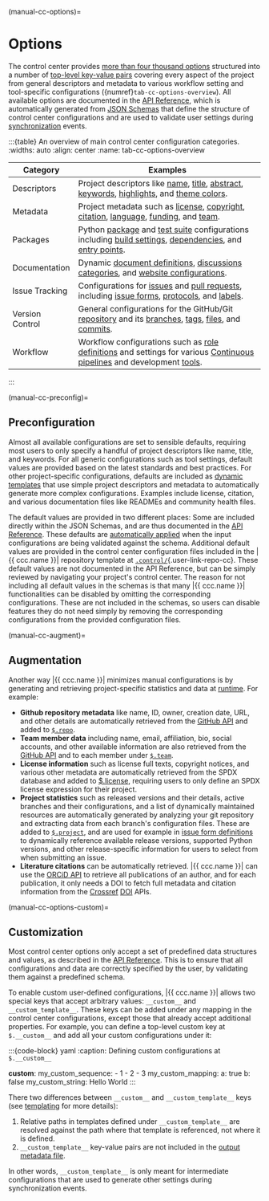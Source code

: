(manual-cc-options)=
# Options

The control center provides
[more than four thousand options](#https-controlman-repodynamics-com-schema-metadata-index)
structured into a number of
[top-level key-value pairs](#https-controlman-repodynamics-com-schema-metadata-properties)
covering every aspect of the project
from general descriptors and metadata
to various workflow setting and tool-specific configurations
({numref}`tab-cc-options-overview`).
All available options are documented in the
[API Reference](#https-controlman-repodynamics-com-schema-metadata),
which is automatically generated from [JSON Schemas](https://json-schema.org/understanding-json-schema)
that define the structure of control center configurations
and are used to validate user settings during [synchronization](#manual-cc-sync) events.


:::{table} An overview of main control center configuration categories. 
:widths: auto
:align: center
:name: tab-cc-options-overview

| Category        | Examples                                                                                                                                                                                   |
|-----------------|--------------------------------------------------------------------------------------------------------------------------------------------------------------------------------------------|
| Descriptors     | Project descriptors like [name](#ccc-name), [title](#ccc-title), [abstract](#ccc-abstract), [keywords](#ccc-keywords), [highlights](#ccc-highlights), and [theme colors](#ccc-color).      |
| Metadata        | Project metadata such as [license](#ccc-license), [copyright](#ccc-copyright), [citation](#ccc-citation), [language](#ccc-language), [funding](#ccc-funding), and [team](#ccc-team).       |
| Packages        | Python [package](#ccc-pkg) and [test suite](#ccc-test) configurations including [build settings](#ccc-pkg-build), [dependencies](#ccc-pkg-dependency), and [entry points](#ccc-pkg-entry). |
| Documentation   | Dynamic [document definitions](#ccc-documents), [discussions categories](#ccc-discussion), and [website configurations](#ccc-web).                                                         |
| Issue Tracking  | Configurations for [issues](#ccc-issue) and [pull requests](#ccc-pull), including [issue forms](#ccc-issus-forms), [protocols](#ccc-issue-protocol), and [labels](#ccc-label).             |
| Version Control | General configurations for the GitHub/Git [repository](#ccc-repo) and its [branches](#ccc-branch), [tags](#ccc-tag), [files](#ccc-file), and [commits](#ccc-commit).                       |
| Workflow        | Workflow configurations such as [role definitions](#ccc-role) and settings for various [Continuous pipelines](#ccc-workflow) and development [tools](#ccc-tool).                           |
:::


(manual-cc-preconfig)=
## Preconfiguration

Almost all available configurations are set to sensible defaults,
requiring most users to only specify a handful of project descriptors
like name, title, and keywords.
For all generic configurations such as tool settings,
default values are provided based on the latest standards and best practices.
For other project-specific configurations,
defaults are included as [dynamic templates](#manual-cc-templating)
that use simple project descriptors and metadata to
automatically generate more complex configurations.
Examples include license, citation, and various documentation files
like READMEs and community health files.

The default values are provided in two different places:
Some are included directly within the JSON Schemas,
and are thus documented in the [API Reference](#https-controlman-repodynamics-com-schema-metadata).
These defaults are [automatically applied](#help-jsonschema-defaults) when the input configurations
are being validated against the schema.
Additional default values are provided in the control center configuration files
included in the |{{ ccc.name }}| repository template at [`.control/`](){.user-link-repo-cc}.
These default values are not documented in the API Reference, but can be simply
reviewed by navigating your project's control center.
The reason for not including all default values in the schemas
is that many |{{ ccc.name }}| functionalities can be disabled
by omitting the corresponding configurations.
These are not included in the schemas, so users can disable features
they do not need simply by removing the corresponding configurations
from the provided configuration files.


(manual-cc-augment)=
## Augmentation

Another way |{{ ccc.name }}| minimizes manual configurations
is by generating and retrieving project-specific statistics
and data at [runtime](#manual-cc-sync). For example:

- **Github repository metadata** like name, ID, owner, creation date, URL,
  and other details are automatically retrieved from the
  [GitHub API](https://docs.github.com/en/rest/repos/repos?apiVersion=2022-11-28#get-a-repository)
  and added to [`$.repo`](#ccc-repo).
- **Team member data** including name, email, affiliation, bio, social accounts,
  and other available information are also retrieved from the
  [GitHub API](https://docs.github.com/en/rest/users/users?apiVersion=2022-11-28#get-a-user)
  and to each member under [`$.team`](#ccc-team).
- **License information** such as license full texts, copyright notices, and various other metadata
  are automatically retrieved from the SPDX database and added to [$.license](#ccc-license),
  requiring users to only define an SPDX license expression for their project.
- **Project statistics** such as released versions and their details,
  active branches and their configurations,
  and a list of dynamically maintained resources
  are automatically generated by analyzing your git repository
  and extracting data from each branch's configuration files.
  These are added to [`$.project`](#ccc-project), and are used for example
  in [issue form definitions](#ccc-issues-forms) to dynamically reference
  available release versions, supported Python versions,
  and other release-specific information
  for users to select from when submitting an issue.
- **Literature citations** can be automatically retrieved.
  |{{ ccc.name }}| can use the [ORCiD API](https://info.orcid.org/documentation/features/public-api/)
  to retrieve all publications of an author, and for each publication,
  it only needs a DOI to fetch full metadata and citation information from the
  [Crossref](https://www.crossref.org/documentation/retrieve-metadata/rest-api/)
  [DOI](https://www.doi.org/the-identifier/resources/factsheets/doi-resolution-documentation) APIs.


(manual-cc-options-custom)=
## Customization

Most control center options only accept a set of
predefined data structures and values, as described in the
[API Reference](#https-controlman-repodynamics-com-schema-metadata).
This is to ensure that all configurations and data are
correctly specified by the user, by validating them against
a predefined schema.

To enable custom user-defined configurations,
|{{ ccc.name }}| allows two special keys
that accept arbitrary values: `__custom__` and `__custom_template__`.
These keys can be added under any mapping in the control center configurations,
except those that already accept additional properties.
For example, you can define a top-level custom key at `$.__custom__`
and add all your custom configurations under it:


:::{code-block} yaml
:caption: Defining custom configurations at `$.__custom__`

__custom__:
  my_custom_sequence:
    - 1
    - 2
    - 3
  my_custom_mapping:
    a: true
    b: false
  my_custom_string: Hello World
:::


There two differences between `__custom__` and `__custom_template__` keys
(see [templating](#manual-cc-templating) for more details):

1. Relative paths in templates defined under `__custom_template__`
   are resolved against the path where that template is referenced, not where it is defined.
2. `__custom_template__` key-value pairs are not included in the [output metadata file](#manual-cc-outputs).

In other words, `__custom_template__` is only meant for intermediate configurations
that are used to generate other settings during synchronization events.
